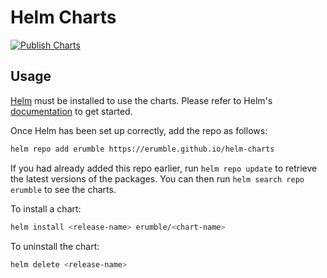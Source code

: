 # Helm Charts

[![Publish Charts](https://github.com/erumble/helm-charts/workflows/Publish%20Charts/badge.svg)](https://github.com/erumble/helm-charts/actions/workflows/helm-release.yaml)

## Usage

[Helm](https://helm.sh) must be installed to use the charts.  Please refer to
Helm's [documentation](https://helm.sh/docs) to get started.

Once Helm has been set up correctly, add the repo as follows:

```bash
helm repo add erumble https://erumble.github.io/helm-charts
```

If you had already added this repo earlier, run `helm repo update` to retrieve
the latest versions of the packages.  You can then run `helm search repo
erumble` to see the charts.

To install a chart:
```bash
helm install <release-name> erumble/<chart-name>
```

To uninstall the chart:
```bash
helm delete <release-name>
```
